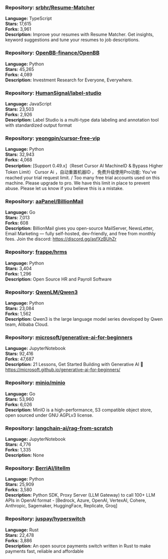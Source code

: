 ### **Repository:** [srbhr/Resume-Matcher](https://github.com/srbhr/Resume-Matcher)

**Language:** TypeScript  
**Stars:** 17,615  
**Forks:** 3,961  
**Description:** Improve your resumes with Resume Matcher. Get insights, keyword suggestions and tune your resumes to job descriptions.

### **Repository:** [OpenBB-finance/OpenBB](https://github.com/OpenBB-finance/OpenBB)

**Language:** Python  
**Stars:** 45,265  
**Forks:** 4,089  
**Description:** Investment Research for Everyone, Everywhere.

### **Repository:** [HumanSignal/label-studio](https://github.com/HumanSignal/label-studio)

**Language:** JavaScript  
**Stars:** 23,503  
**Forks:** 2,926  
**Description:** Label Studio is a multi-type data labeling and annotation tool with standardized output format

### **Repository:** [yeongpin/cursor-free-vip](https://github.com/yeongpin/cursor-free-vip)

**Language:** Python  
**Stars:** 32,943  
**Forks:** 4,068  
**Description:** [Support 0.49.x]（Reset Cursor AI MachineID & Bypass Higher Token Limit） Cursor Ai ，自动重置机器ID ， 免费升级使用Pro功能: You've reached your trial request limit. / Too many free trial accounts used on this machine. Please upgrade to pro. We have this limit in place to prevent abuse. Please let us know if you believe this is a mistake.

### **Repository:** [aaPanel/BillionMail](https://github.com/aaPanel/BillionMail)

**Language:** Go  
**Stars:** 7,013  
**Forks:** 608  
**Description:** BillionMail gives you open-source MailServer, NewsLetter, Email Marketing — fully self-hosted, dev-friendly, and free from monthly fees. Join the discord: https://discord.gg/asfXzBUhZr

### **Repository:** [frappe/hrms](https://github.com/frappe/hrms)

**Language:** Python  
**Stars:** 3,404  
**Forks:** 1,296  
**Description:** Open Source HR and Payroll Software

### **Repository:** [QwenLM/Qwen3](https://github.com/QwenLM/Qwen3)

**Language:** Python  
**Stars:** 23,084  
**Forks:** 1,562  
**Description:** Qwen3 is the large language model series developed by Qwen team, Alibaba Cloud.

### **Repository:** [microsoft/generative-ai-for-beginners](https://github.com/microsoft/generative-ai-for-beginners)

**Language:** JupyterNotebook  
**Stars:** 92,416  
**Forks:** 47,687  
**Description:** 21 Lessons, Get Started Building with Generative AI 🔗 https://microsoft.github.io/generative-ai-for-beginners/

### **Repository:** [minio/minio](https://github.com/minio/minio)

**Language:** Go  
**Stars:** 53,960  
**Forks:** 6,026  
**Description:** MinIO is a high-performance, S3 compatible object store, open sourced under GNU AGPLv3 license.

### **Repository:** [langchain-ai/rag-from-scratch](https://github.com/langchain-ai/rag-from-scratch)

**Language:** JupyterNotebook  
**Stars:** 4,776  
**Forks:** 1,335  
**Description:** None

### **Repository:** [BerriAI/litellm](https://github.com/BerriAI/litellm)

**Language:** Python  
**Stars:** 25,909  
**Forks:** 3,580  
**Description:** Python SDK, Proxy Server (LLM Gateway) to call 100+ LLM APIs in OpenAI format - [Bedrock, Azure, OpenAI, VertexAI, Cohere, Anthropic, Sagemaker, HuggingFace, Replicate, Groq]

### **Repository:** [juspay/hyperswitch](https://github.com/juspay/hyperswitch)

**Language:** Rust  
**Stars:** 22,478  
**Forks:** 3,886  
**Description:** An open source payments switch written in Rust to make payments fast, reliable and affordable

